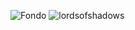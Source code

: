 ![Fondo](https://github.com/user-attachments/assets/6d9e3fa7-f6e5-4d42-9bb7-4e2ccf0861d0)
![lordsofshadows](https://github.com/user-attachments/assets/c66937ce-266c-46a6-8be5-ba21f59151d2)
